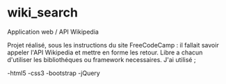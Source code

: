 # wiki_search
Application web / API Wikipedia

Projet réalisé, sous les instructions du site FreeCodeCamp : il fallait savoir appeler 
l'API Wikipedia et mettre en forme les retour. Libre a chacun d'utiliser les bibliothéques ou framework necessaires. J'ai utilisé ;

-html5
-css3
-bootstrap
-jQuery
